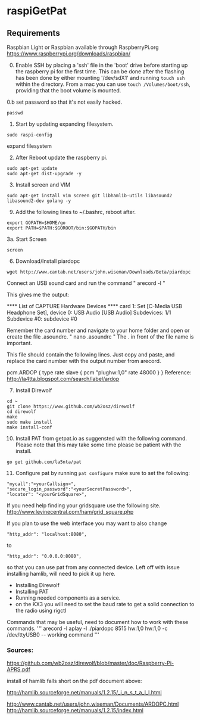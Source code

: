 # raspiGetPat
## Requirements
Raspbian Light or Raspbian available through RaspberryPi.org
https://www.raspberrypi.org/downloads/raspbian/

0. Enable SSH by placing a 'ssh' file in the 'boot' drive before starting up the raspberry pi for the first time. This can be done after the flashing has been done by either mounting '/dev/sdX1' and running `touch ssh` within the directory. From a mac you can use `touch /Volumes/boot/ssh`, providing that the boot volume is mounted.

0.b set password so that it's not easily hacked.
```
passwd
```
1. Start by updating expanding filesystem.
```
sudo raspi-config
```
expand filesystem

2. After Reboot update the raspberry pi.
```
sudo apt-get update
sudo apt-get dist-upgrade -y
```

3. Install screen and VIM
```
sudo apt-get install vim screen git libhamlib-utils libasound2 libasound2-dev golang -y
```
9. Add the following lines to ~/.bashrc, reboot after.
```
export GOPATH=$HOME/go
export PATH=$PATH:$GOROOT/bin:$GOPATH/bin
```
3a. Start Screen
```
screen
```

6. Download/Install piardopc
```
wget http://www.cantab.net/users/john.wiseman/Downloads/Beta/piardopc
```
Connect an USB sound card and run the command " arecord -l "

This gives me the output:


**** List of CAPTURE Hardware Devices ****
card 1: Set [C-Media USB Headphone Set], device 0: USB Audio [USB Audio]
Subdevices: 1/1
Subdevice #0: subdevice #0


Remember the card number and navigate to your home folder and open or create the file .asoundrc. " nano .asoundrc " The . in front of the file name is important.


This file should contain the following lines. Just copy and paste, and replace the card number with the output number from arecord.


pcm.ARDOP {
type rate
slave {
pcm "plughw:1,0"
rate 48000
}
}
Reference: http://la4tta.blogspot.com/search/label/ardop

7. Install Direwolf
```
cd ~
git clone https://www.github.com/wb2osz/direwolf
cd direwolf
make
sudo make install
make install-conf
```
10. Install PAT from getpat.io as suggensted with the following command. Please note that this may take some time please be patient with the install.
```
go get github.com/la5nta/pat
```
11. Configure pat by running `pat configure` make sure to set the following:
```
"mycall":"<yourCallsign>",
"secure_login_password":"<yourSecretPassword>",
"locator": "<yourGridSquare>",
```
If you need help finding your gridsquare use the following site.
http://www.levinecentral.com/ham/grid_square.php

If you plan to use the web interface you may want to also change 
```
"http_addr": "localhost:8080",
```
to
```
"http_addr": "0.0.0.0:8080",
```
so that you can use pat from any connected device.
Left off with issue installing hamlib, will need to pick it up here.
- Installing Direwolf
- Installing PAT
- Running needed components as a service.
- on the KX3 you will need to set the baud rate to get a solid connection to the radio using rigctl

Commands that may be useful, need to document how to work with these commands.
'''
arecord -l
aplay -l
./piardopc 8515 hw:1,0 hw:1,0 -c /dev/ttyUSB0 -- working command
'''

### Sources:
https://github.com/wb2osz/direwolf/blob/master/doc/Raspberry-Pi-APRS.pdf

install of hamlib falls short on the pdf document above:

http://hamlib.sourceforge.net/manuals/1.2.15/_i_n_s_t_a_l_l.html

http://www.cantab.net/users/john.wiseman/Documents/ARDOPC.html
http://hamlib.sourceforge.net/manuals/1.2.15/index.html
